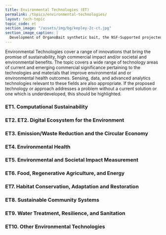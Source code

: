 ```yaml
---
title: Environmental Technologies (ET)
permalink: /topics/environmental-technologies/
layout: tech-topic
topic_code: et
section_image: "/assets/img/bg/kepley-2c-ct.jpg"
section_image_caption: |
  Development of OrganoBait synthetic bait, the NSF-Supported projected from [Kepley BioSystems]({{ site.baseurl }}/awardees/phase-2/details/?company=kepley-biosystems-incorporated#kepley-biosystems-incorporated) to provide an ocean-restorative alternative bait product
---
```


Environmental Technologies cover a range of innovations that bring the promise of sustainability, high commercial impact and/or societal and environmental benefits. The topic covers a wide range of technology areas of current and emerging commercial significance pertaining to the technologies and materials that improve environmental and or environmental health outcomes. Sensing, data, and advanced analytics technologies relevant to these fields are also appropriate. If the proposed technology or approach addresses a problem without a current solution or one which is underdeveloped, this should be highlighted.

### ET1. Computational Sustainability 

### ET2. ET2. Digital Ecosystem for the Environment 

### ET3. Emission/Waste Reduction and the Circular Economy 

### ET4. Environmental Health 

### ET5. Environmental and Societal Impact Measurement  

### ET6. Food, Regenerative Agriculture, and Energy 

### ET7. Habitat Conservation, Adaptation and Restoration  

### ET8. Sustainable Community Systems 

### ET9. Water Treatment, Resilience, and Sanitation 

### ET10. Other Environmental Technologies 
